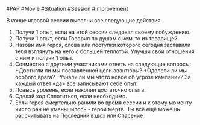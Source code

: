 #PAP #Movie #Situation #Session #Improvement 

В конце игровой сессии выполни все следующие действия: 
1. Получи 1 опыт, если на этой сессии следовал своему побуждению. 
2. Получи 1 опыт, если Говорил по душам с кем-то из товарищей. 
3. Назови имя героя, слова или поступки которого сегодня заставили тебя взглянуть на него с большей теплотой. Улучши свои отношения с ним и получи 1 опыт. 
4. Совместно с другими участниками ответь на следующие вопросы: 
   +Достигли ли мы поставленной цели авантюры? 
   +Одолели ли мы особого врага? 
   +Узнали ли мы чтото новое об угрозе кампании? 
   За каждый ответ «да» все записывают себе опыт. 
5. Повысь уровень, если накопил достаточно опыта. 
6. Сделай ход Сплотиться, если необходимо. 
7. Если героя смертельно ранили во время сессии и к этому моменту число ран не уменьшилось - герой мёртв. Ты всё ещё можешь рассчитывать на Последний вздох или Спасение